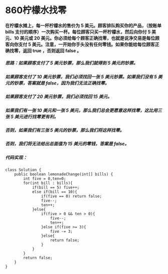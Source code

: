 # 860柠檬水找零
#### 在柠檬水摊上，每一杯柠檬水的售价为 5 美元。顾客排队购买你的产品，（按账单 bills 支付的顺序）一次购买一杯。每位顾客只买一杯柠檬水，然后向你付 5 美元、10 美元或 20 美元。你必须给每个顾客正确找零，也就是说净交易是每位顾客向你支付 5 美元。注意，一开始你手头没有任何零钱。如果你能给每位顾客正确找零，返回 true ，否则返回 false 。
##### 思路：如果顾客支付了 5 美元钞票，那么我们就得到 5 美元的钞票。
##### 如果顾客支付了 10 美元钞票，我们必须找回一张 5 美元钞票。如果我们没有 5 美元的钞票，答案就是 false，因为我们无法正确找零。
##### 如果顾客支付了 20 美元钞票，我们必须找回 15 美元。
##### 如果我们有一张 10 美元和一张 5 美元，那么我们总会更愿意这样找零，这比用三张 5 美元进行找零更有利。
##### 否则，如果我们有三张 5 美元的钞票，那么我们将这样找零。
##### 否则，我们将无法给出总面值为 15 美元的零钱，答案是 false。
##### 代码实现：
```
class Solution {
    public boolean lemonadeChange(int[] bills) {
        int five = 0,ten=0;
        for(int bill : bills){
            if(bill == 5) five++;
            else if(bill == 10){
                if(five == 0) return false;
                five--;
                ten++;
            }else{
                if(five > 0 && ten > 0){
                    five--;
                    ten++;
                }else if(five >= 3){
                    five -= 3;
                }else{
                    return false;
                }
            }
        }
        return false;
    }
}
```

